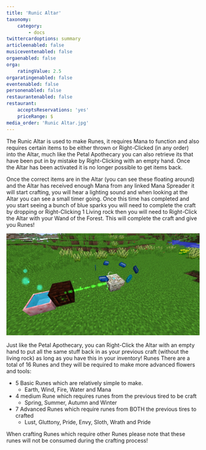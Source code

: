 ```yaml
---
title: 'Runic Altar'
taxonomy:
    category:
        - docs
twittercardoptions: summary
articleenabled: false
musiceventenabled: false
orgaenabled: false
orga:
    ratingValue: 2.5
orgaratingenabled: false
eventenabled: false
personenabled: false
restaurantenabled: false
restaurant:
    acceptsReservations: 'yes'
    priceRange: $
media_order: 'Runic Altar.jpg'
---
```


The Runic Altar is used to make Runes, it requires Mana to function and also requires certain items to be either thrown or Right-Clicked (in any order) into the Altar, much like the Petal Apothecary you can also retrieve its that have been put in by mistake by Right-Clicking with an empty hand. Once the Altar has been activated it is no longer possible to get items back.

Once the correct items are in the Altar (you can see these floating around) and the Altar has received enough Mana from any linked Mana Spreader it will start crafting, you will hear a lighting sound and when looking at the Altar you can see a small timer going. Once this time has completed and you start seeing a bunch of blue sparks you will need to complete the craft by dropping or Right-Clicking 1 Living rock then you will need to Right-Click the Altar with your Wand of the Forest. This will complete the craft and give you Runes!

![](Runic%20Altar.jpg)

Just like the Petal Apothecary, you can Right-Click the Altar with an empty hand to put all the same stuff back in as your previous craft (without the living rock) as long as you have this in your inventory!
Runes
There are a total of 16 Runes and they will be required to make more advanced flowers and tools:

* 5 Basic Runes which are relatively simple to make.
	* Earth, Wind, Fire, Water and Mana
* 4 medium Rune which requires runes from the previous tired to be craft
	* Spring, Summer, Autumn and Winter
* 7 Advanced Runes which require runes from BOTH the previous tires to crafted
	* Lust, Gluttony, Pride, Envy, Sloth, Wrath and Pride

When crafting Runes which require other Runes please note that these runes will not be consumed during the crafting process!
